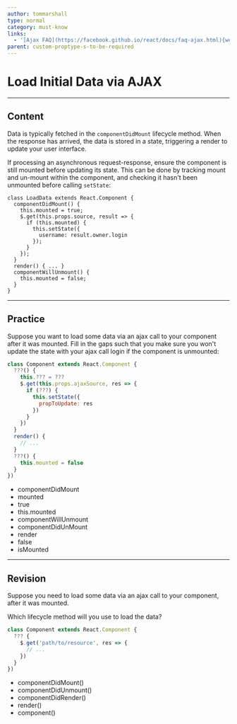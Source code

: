 ```yaml
---
author: tommarshall
type: normal
category: must-know
links:
  - '[Ajax FAQ](https://facebook.github.io/react/docs/faq-ajax.html){website}'
parent: custom-proptype-s-to-be-required
---
```


# Load Initial Data via AJAX


---

## Content

Data is typically fetched in the `componentDidMount` lifecycle method. When the response has arrived, the data is stored in a state, triggering a render to update your user interface.

If processing an asynchronous request-response, ensure the component is still mounted before updating its state. This can be done by tracking mount and un-mount within the component, and checking it hasn't been unmounted before calling `setState`:

```plain-text
class LoadData extends React.Component {
  componentDidMount() {
    this.mounted = true;
    $.get(this.props.source, result => {
      if (this.mounted) {
        this.setState({
          username: result.owner.login
        });
      }
    });
  }
  render() { ... }
  componentWillUnmount() {
    this.mounted = false;
  }
}
```


---

## Practice

Suppose you want to load some data via an ajax call to your component after it was mounted. Fill in the gaps such that you make sure you won't update the state with your ajax call login if the component is unmounted:

```javascript
class Component extends React.Component {
  ???() {
    this.??? = ???
    $.get(this.props.ajaxSource, res => {
      if (???) {
        this.setState({
          propToUpdate: res
        })
      }
    })
  }
  render() {
    // ...
  }
  ???() {
    this.mounted = false
  }
})
```

- componentDidMount
- mounted
- true
- this.mounted
- componentWillUnmount
- componentDidUnMount
- render
- false
- isMounted


---

## Revision

Suppose you need to load some data via an ajax call to your component, after it was mounted.

Which lifecycle method will you use to load the data?

```javascript
class Component extends React.Component {
  ??? {
    $.get('path/to/resource', res => {
      // ...
    })
  }
})
```

- componentDidMount()
- componentDidUnmount()
- componentDidRender()
- render()
- component()
 
